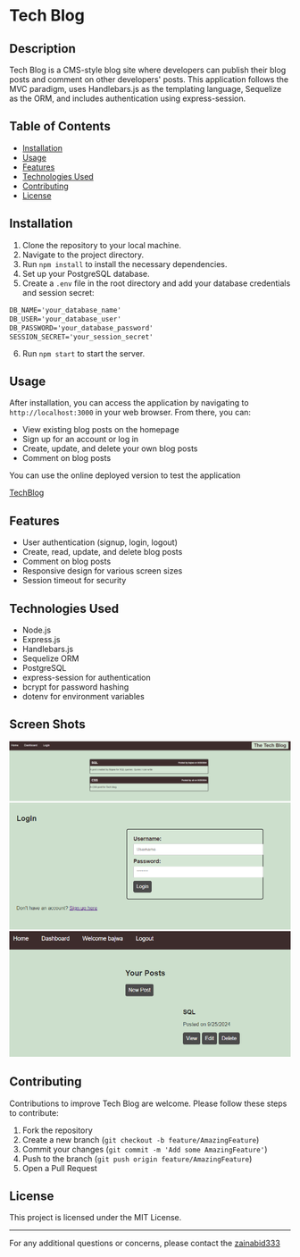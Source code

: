 # Tech Blog

## Description

Tech Blog is a CMS-style blog site where developers can publish their blog posts and comment on other developers' posts. This application follows the MVC paradigm, uses Handlebars.js as the templating language, Sequelize as the ORM, and includes authentication using express-session.

## Table of Contents

- [Installation](#installation)
- [Usage](#usage)
- [Features](#features)
- [Technologies Used](#technologies-used)
- [Contributing](#contributing)
- [License](#license)

## Installation

1. Clone the repository to your local machine.
2. Navigate to the project directory.
3. Run `npm install` to install the necessary dependencies.
4. Set up your PostgreSQL database.
5. Create a `.env` file in the root directory and add your database credentials and session secret:

```
DB_NAME='your_database_name'
DB_USER='your_database_user'
DB_PASSWORD='your_database_password'
SESSION_SECRET='your_session_secret'
```

6. Run `npm start` to start the server.

## Usage

After installation, you can access the application by navigating to `http://localhost:3000` in your web browser. From there, you can:

- View existing blog posts on the homepage
- Sign up for an account or log in
- Create, update, and delete your own blog posts
- Comment on blog posts


You can use the online deployed version to test the application

[TechBlog](https://techblog-9qhc.onrender.com/)

## Features

- User authentication (signup, login, logout)
- Create, read, update, and delete blog posts
- Comment on blog posts
- Responsive design for various screen sizes
- Session timeout for security

## Technologies Used

- Node.js
- Express.js
- Handlebars.js
- Sequelize ORM
- PostgreSQL
- express-session for authentication
- bcrypt for password hashing
- dotenv for environment variables

## Screen Shots

![Home Page for TechBlog](./Assets/Home.png)
![Login/SignUp](./Assets/Login-Signup.png)
![Dashboard](./Assets/Dashboard.png)

## Contributing

Contributions to improve Tech Blog are welcome. Please follow these steps to contribute:

1. Fork the repository
2. Create a new branch (`git checkout -b feature/AmazingFeature`)
3. Commit your changes (`git commit -m 'Add some AmazingFeature'`)
4. Push to the branch (`git push origin feature/AmazingFeature`)
5. Open a Pull Request

## License

This project is licensed under the MIT License.

---

For any additional questions or concerns, please contact the
[zainabid333](https://github.com/zainabid333/TechBlog)

